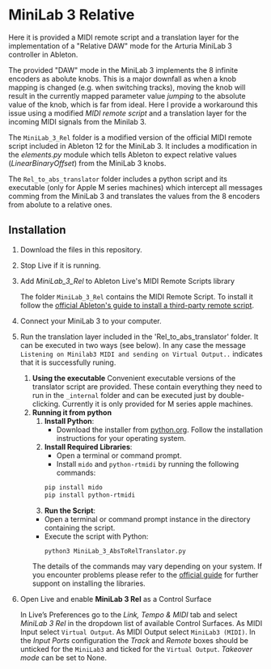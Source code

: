 # MiniLab 3 Relative
Here it is provided a MIDI remote script and a translation layer for the implementation of a "Relative DAW" mode for the Arturia MiniLab 3 controller in Ableton.

The provided "DAW" mode in the MiniLab 3 implements the 8 infinite encoders as abolute knobs. This is a major downfall as when a knob mapping is changed (e.g. when switching tracks), moving the knob will result in the currently mapped parameter value *jumping* to the absolute value of the knob, which is far from ideal. Here I provide a workaround this issue using a modified *MIDI remote script* and a translation layer for the incoming MIDI signals from the Minilab 3.

The `MiniLab_3_Rel` folder is a modified version of the official MIDI remote script included in Ableton 12 for the MiniLab 3. It includes a modification in the *elements.py* module which tells Ableton to expect relative values (*LinearBinaryOffset*) from the MiniLab 3 knobs.

The `Rel_to_abs_translator` folder includes a python script and its executable (only for Apple M series machines) which intercept all messages comming from the MiniLab 3 and translates the values from the 8 encoders from abolute to a relative ones.

Installation
------------

1. Download the files in this repository.
1.	Stop Live if it is running.
1.	Add *MiniLab_3_Rel* to Ableton Live's MIDI Remote Scripts library

	The folder `MiniLab_3_Rel` contains the MIDI Remote Script. To install it follow the [official Ableton's guide to install a third-party remote script](https://help.ableton.com/hc/en-us/articles/209072009-Installing-third-party-remote-scripts).
1. Connect your MiniLab 3 to your computer.
1.	Run the translation layer included in the 'Rel_to_abs_translator' folder. It can be executed in two ways (see below). In any case the message `Listening on Minilab3 MIDI and sending on Virtual Output..` indicates that it is successfully runing.
    1) **Using the executable**
       Convenient executable versions of the translator script are provided. These contain everything they need to run in the `_internal` folder and can be executed just by double-clicking. Currently it is only provided for M series apple machines.
    1) **Running it from python**
        1) **Install Python**:
           - Download the installer from [python.org](https://www.python.org/downloads/). Follow the installation instructions for your operating system.
        1) **Install Required Libraries**:
            - Open a terminal or command prompt.
            - Install `mido` and `python-rtmidi` by running the following commands:
             ```bash
             pip install mido
             pip install python-rtmidi
             ```
        1) **Run the Script**:
          - Open a terminal or command prompt instance in the directory containing the script.
          - Execute the script with Python:
              ```bash
              python3 MiniLab_3_AbsToRelTranslator.py
              ```
        The details of the commands may vary depending on your system. If you encounter problems please refer to the [official guide](https://packaging.python.org/en/latest/tutorials/installing-packages/) for further suppont on installing the libraries.
1.	Open Live and enable **MiniLab 3 Rel** as a Control Surface

	In Live’s Preferences go to the *Link, Tempo & MIDI* tab and select *MiniLab 3 Rel* in the dropdown list of available Control Surfaces. As MIDI Input select `Virtual Output`. As MIDI Output select `MiniLab3 (MIDI)`. In the *Input Ports* configuration the *Track* and *Remote* boxes should be unticked for the `MiniLab3` and ticked for the `Virtual Output`. *Takeover mode* can be set to None.
